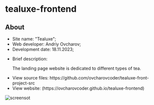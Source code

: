 # tealuxe-frontend
<h2>About</h2>
<ul>
  <li>Site name: "Tealuxe";</li>
  <li>Web developer: Andriy Ovcharov;</li>
  <li>Development date: 18.11.2023;</li>
  <li>
    <p>Brief description:</p>
    <p>The landing page website is dedicated to different types of tea.</p>
  </li>
  <li>View source files: https://github.com/ovcharovcoder/tealuxe-front-project-src</li>
  <li>View website: (https://ovcharovcoder.github.io/tealuxe-frontend)</li>
</ul>

<img src="Screenshot.png" alt="screensot">

